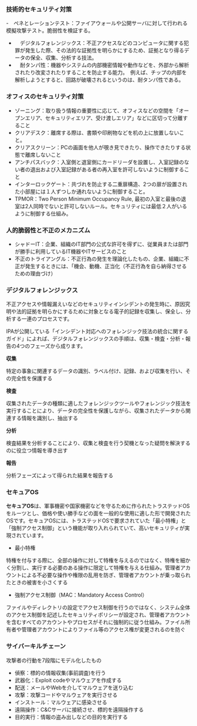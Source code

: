 ### 技術的セキュリティ対策
-　ペネとレーションテスト：ファイアウォールや公開サーバに対して行われる模擬攻撃テスト。脆弱性を検証する。
- 　デジタルフォレンジックス：不正アクセスなどのコンピュータに関する犯罪が発生した際、その法的な証拠性を明らかにするため、証拠となり得るデータの保全、収集、分析する技法。
- 　耐タンパ性：機器やシステムの内部機密情報や動作などを、外部から解析されたり改変されたりすることを防止する能力。　例えば、チップの内部を解析しようとすると、回路が破壊されるというのは、耐タンパ性である。

### オフィスのセキュリティ対策
- ゾーニング：取り扱う情報の重要性に応じて、オフィスなどの空間を「オープンエリア、セキュリティエリア、受け渡しエリア」などに区切って分離すること
- クリアデスク：離席する際は、書類や印刷物などを机の上に放置しないこと。
- クリアスクリーン：PCの画面を他人が覗き見できたり、操作できたりする状態で離席しないこと
- アンチパスバック：入室側と退室側にカードリーダを設置し、入室記録のない者の退出および入室記録がある者の再入室を許可しないように制御すること
- インターロックゲート：共づれを防止する二重扉構造、2つの扉が設置された小部屋には１人ずつしか通れないように制御すること。
- TPMOR：Two Person Minimum Occupancy Rule, 最初の入室と最後の退室は2人同時でないと許可しないルール。セキュリティには最低２人がいるように制御する仕組み。

### 人的脆弱性と不正のメカニズム
- シャドーIT：企業、組織のIT部門の公式な許可を得ずに、従業員または部門が勝手に利用しているIT機器やITサービスのこと
- 不正のトライアングル：不正行為の発生を理論化したもの、企業、組織に不正が発生するときには、「機会、動機、正当化（不正行為を自ら納得させるための理由づけ）

### デジタルフォレンジックス
不正アクセスや情報漏えいなどのセキュリティインシデントの発生時に、原因究明や法的証拠を明らかにするために対象となる電子的記録を収集し、保全し、分析する一連のプロセスです。  
  
IPAが公開している「インシデント対応へのフォレンジック技法の統合に関するガイド」によれば、デジタルフォレンジックスの手順は、収集・検査・分析・報告の4つのフェーズから成ります。

**収集**

特定の事象に関連するデータの識別、ラベル付け、記録、および収集を行い、その完全性を保護する

**検査**

収集されたデータの種類に適したフォレンジックツールやフォレンジック技法を実行することにより、データの完全性を保護しながら、収集されたデータから関連する情報を識別し、抽出する

**分析**

検査結果を分析することにより、収集と検査を行う契機となった疑問を解決するのに役立つ情報を導き出す

**報告**

分析フェーズによって得られた結果を報告する

### セキュアOS
**セキュアOS**は、軍事機密や国家機密などを守るために作られたトラステッドOSをルーツとし、価格や使い勝手などの面を一般的な使用に適した形で開発されたOSです。セキュアOSには、トラステッドOSで要求されていた「最小特権」と「強制アクセス制御」という機能が取り入れられていて、高いセキュリティが実現されています。

- 最小特権

特権を付与する際に、全部の操作に対して特権を与えるのではなく、特権を細かく分割し、実行する必要のある操作に限定して特権を与える仕組み。管理者アカウントによる不必要な操作や権限の乱用を防ぎ、管理者アカウントが乗っ取られたときの被害を小さくする

- 強制アクセス制御（MAC：Mandatory Access Control）

ファイルやディレクトリの設定でアクセス制御を行うのではなく、システム全体のアクセス制御を記述したセキュリティポリシーが設定され、管理者アカウントを含むすべてのアカウントやプロセスがそれに強制的に従う仕組み。ファイル所有者や管理者アカウントによりファイル等のアクセス権が変更されるのを防ぐ

### サイバーキルチェーン
攻撃者の行動を7段階にモデル化したもの
- 偵察：標的の情報収集(事前調査)を行う
- 武器化：Exploit codeやマルウェアを作成する
- 配送：メールやWebを介してマルウェアを送り込む
- 攻撃：攻撃コードやマルウェアを実行させる
- インストール：マルウェアに感染させる
- 遠隔操作：C&Cサーバに接続させ、標的を遠隔操作する
- 目的実行：情報の盗み出しなどの目的を実行する